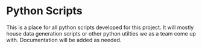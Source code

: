 # Python Scripts

This is a place for all python scripts developed for this project. 
It will mostly house data generation scripts or other python utilties we
as a team come up with. Documentation will be added as needed.